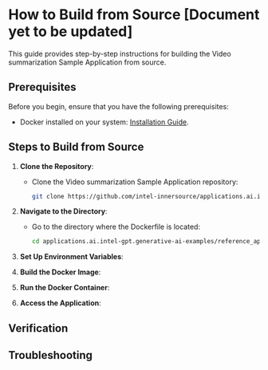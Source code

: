 # How to Build from Source [Document yet to be updated]

This guide provides step-by-step instructions for building the Video summarization Sample Application from source.

## Prerequisites
Before you begin, ensure that you have the following prerequisites:
- Docker installed on your system: [Installation Guide](https://docs.docker.com/get-docker/).

## Steps to Build from Source

1. **Clone the Repository**:
    - Clone the Video summarization Sample Application repository:
      ```bash
      git clone https://github.com/intel-innersource/applications.ai.intel-gpt.generative-ai-examples.git
      ```

2. **Navigate to the Directory**:
    - Go to the directory where the Dockerfile is located:
      ```bash
      cd applications.ai.intel-gpt.generative-ai-examples/reference_apps/videosummary
      ```

3. **Set Up Environment Variables**:


4. **Build the Docker Image**:


5. **Run the Docker Container**:


6. **Access the Application**:


## Verification


## Troubleshooting
